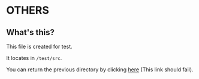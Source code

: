 # OTHERS

## What's this?

This file is created for test.

It locates in `/test/src`.

You can return the previous directory by clicking [here](https://github.com/AaronWharton/mdreminder/blob/error/master/test/README.md) (This link should fail).